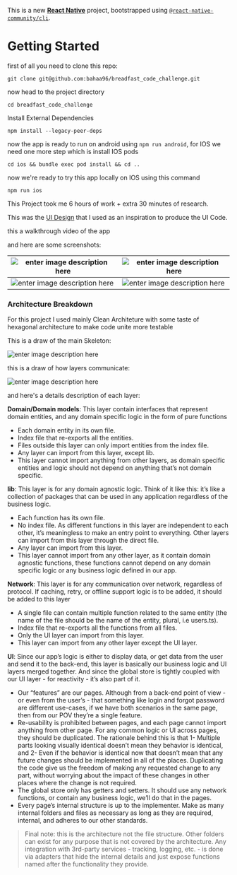 This is a new [**React Native**](https://reactnative.dev) project, bootstrapped using [`@react-native-community/cli`](https://github.com/react-native-community/cli).

# Getting Started

first of all you need to clone this repo:

    git clone git@github.com:bahaa96/breadfast_code_challenge.git

now head to the project directory

    cd breadfast_code_challenge

Install External Dependencies

    npm install --legacy-peer-deps

now the app is ready to run on android using `npm run android`, for IOS we need one more step which is install IOS pods

    cd ios && bundle exec pod install && cd ..

now we're ready to try this app locally on IOS using this command

    npm run ios

This Project took me 6 hours of work + extra 30 minutes of research.

This was the [UI Design](https://www.figma.com/community/file/1023650946727653842) that I used as an inspiration to produce the UI Code.

this a walkthrough video of the app

and here are some screenshots:

| ![enter image description here](https://i.ibb.co/Bn0RDcv/Simulator-Screenshot-i-Phone-15-Pro-2024-07-28-at-11-08-17.png) | ![enter image description here](https://i.ibb.co/qFxdtZ5/Simulator-Screenshot-i-Phone-15-Pro-2024-07-28-at-11-08-58.png) |
| ------------------------------------------------------------------------------------------------------------------------ | ------------------------------------------------------------------------------------------------------------------------ |
| ![enter image description here](https://i.ibb.co/f2zrKZC/Simulator-Screenshot-i-Phone-15-Pro-2024-07-28-at-11-09-12.png) | ![enter image description here](https://i.ibb.co/kBLLgqp/Simulator-Screenshot-i-Phone-15-Pro-2024-07-28-at-11-07-14.png) |

### Architecture Breakdown

For this project I used mainly Clean Architeture with some taste of hexagonal architecture to make code unite more testable

This is a draw of the main Skeleton:

![enter image description here](https://i.ibb.co/R6vWP1p/Screenshot-2024-07-28-at-11-43-03-AM.png)

this is a draw of how layers communicate:

![enter image description here](https://i.ibb.co/zrqw4N8/Screenshot-2024-07-28-at-11-44-29-AM.png)

and here's a details description of each layer:

**Domain/Domain models**: This layer contain interfaces that represent domain entities, and any domain specific logic in the form of pure functions

- Each domain entity in its own file.
- Index file that re-exports all the entities.
- Files outside this layer can only import entities from the index file.
- Any layer can import from this layer, except lib.
- This layer cannot import anything from other layers, as domain specific entities and logic should not depend on anything that’s not domain specific.

**lib**: This layer is for any domain agnostic logic. Think of it like this: it’s like a collection of packages that can be used in any application regardless of the business logic.

- Each function has its own file.
- No index file. As different functions in this layer are independent to each other, it’s meaningless to make an entry point to everything. Other layers can import from this layer through the direct file.
- Any layer can import from this layer.
- This layer cannot import from any other layer, as it contain domain agnostic functions, these functions cannot depend on any domain specific logic or any business logic defined in our app.

**Network**: This layer is for any communication over network, regardless of protocol. If caching, retry, or offline support logic is to be added, it should be added to this layer

- A single file can contain multiple function related to the same entity (the name of the file should be the name of the entity, plural, i.e users.ts).
- Index file that re-exports all the functions from all files.
- Only the UI layer can import from this layer.
- This layer can import from any other layer except the UI layer.

**UI**: Since our app’s logic is either to display data, or get data from the user and send it to the back-end, this layer is basically our business logic and UI layers merged together. And since the global store is tightly coupled with our UI layer - for reactivity - it’s also part of it.

- Our “features” are our pages. Although from a back-end point of view - or even from the user’s - that something like login and forgot password are different use-cases, if we have both scenarios in the same page, then from our POV they’re a single feature.
- Re-usability is prohibited between pages, and each page cannot import anything from other page. For any common logic or UI across pages, they should be duplicated. The rationale behind this is that 1- Multiple parts looking visually identical doesn’t mean they behavior is identical, and 2- Even if the behavior is identical now that doesn’t mean that any future changes should be implemented in all of the places. Duplicating the code give us the freedom of making any requested change to any part, without worrying about the impact of these changes in other places where the change is not required.
- The global store only has getters and setters. It should use any network functions, or contain any business logic, we’ll do that in the pages.
- Every page’s internal structure is up to the implementer. Make as many internal folders and files as necessary as long as they are required, internal, and adheres to our other standards.

> Final note: this is the architecture not the file structure. Other folders can exist for any purpose that is not covered by the architecture. Any integration with 3rd-party services - tracking, logging, etc. - is done via adapters that hide the internal details and just expose functions named after the functionality they provide.
